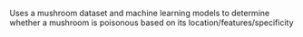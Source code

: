 Uses a mushroom dataset and machine learning models to determine whether a mushroom is poisonous based on its location/features/specificity
